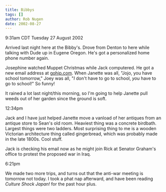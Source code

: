 ```yaml
---
title: Bibbys
tags: []
author: Rob Nugen
date: 2002-08-27
---
```


<p class=date>9:31am CDT Tuesday 27 August 2002</p>

<p>Arrived last night here at the Bibby's.  Drove from Denton to here
while talking with Dude up in Eugene Oregon.  He's got a personalized
home phone number again.</p>

<p>Josephine watched Muppet Christmas while Jack computered.  He got a
new email address at <a href="http://www.gohip.com">gohip.com</a>.
When Janette was all, "Jojo, you have school tomorrow," Joey was all,
"<em>I</em> don't have to go to school, <em>you</em> have to go to
school!"  So funny!</p>

<p>It rained a lot last night/this morning, so I'm going to help
Janette pull weeds out of her garden since the ground is soft.</p>

<p class=date>12:34pm</p>

<p>Jack and I have just helped Janette move a vanload of her antiques
from an antique store to Sean's old room.  Heaviest thing was a
concrete birdbath.  Largest things were two ladders.  Most surprising
thing to me is a wooden Victorian architecture thing called
gingerbread, which was probably made in the late 1800s.  Cool
stuff.</p>

<p>Jack is checking his email now as he might join Rick at Senator
Graham's office to protest the proposed war in Iraq.</p>

<p class=date>6:21pm</p>

<p>We made two more trips, and turns out that the anti-war meeting is
tomorrow not today.  I took a phat nap afterward, and have been
reading <em>Culture Shock Japan!</em> for the past hour plus.</p>

